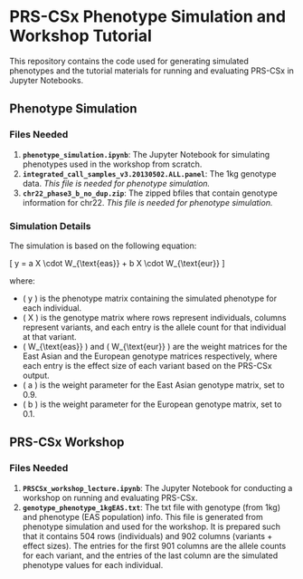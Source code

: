 # PRS-CSx Phenotype Simulation and Workshop Tutorial

This repository contains the code used for generating simulated phenotypes and the tutorial materials for running and evaluating PRS-CSx in Jupyter Notebooks.

## Phenotype Simulation

### Files Needed
1. **`phenotype_simulation.ipynb`**: The Jupyter Notebook for simulating phenotypes used in the workshop from scratch.
2. **`integrated_call_samples_v3.20130502.ALL.panel`**: The 1kg genotype data. *This file is needed for phenotype simulation.*
3. **`chr22_phase3_b_no_dup.zip`**: The zipped bfiles that contain genotype information for chr22. *This file is needed for phenotype simulation.*

### Simulation Details

The simulation is based on the following equation:

\[ y = a X \cdot W_{\text{eas}} + b X \cdot W_{\text{eur}} \]

where:
- \( y \) is the phenotype matrix containing the simulated phenotype for each individual.
- \( X \) is the genotype matrix where rows represent individuals, columns represent variants, and each entry is the allele count for that individual at that variant.
- \( W_{\text{eas}} \) and \( W_{\text{eur}} \) are the weight matrices for the East Asian and the European genotype matrices respectively, where each entry is the effect size of each variant based on the PRS-CSx output.
- \( a \) is the weight parameter for the East Asian genotype matrix, set to 0.9.
- \( b \) is the weight parameter for the European genotype matrix, set to 0.1.

## PRS-CSx Workshop

### Files Needed
1. **`PRSCSx_workshop_lecture.ipynb`**: The Jupyter Notebook for conducting a workshop on running and evaluating PRS-CSx.
2. **`genotype_phenotype_1kgEAS.txt`**: The txt file with genotype (from 1kg) and phenotype (EAS population) info. This file is generated from phenotype simulation and used for the workshop. It is prepared such that it contains 504 rows (individuals) and 902 columns (variants + effect sizes). The entries for the first 901 columns are the allele counts for each variant, and the entries of the last column are the simulated phenotype values for each individual.
